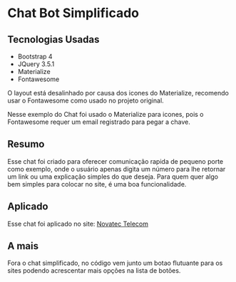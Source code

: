 <h1>Chat Bot Simplificado</h1>

<h2>Tecnologias Usadas</h2>
<ul>
  <li>Bootstrap 4</li>
  <li>JQuery 3.5.1</li>
  <li>Materialize</li>
  <li>Fontawesome</li>
</ul>

<p>O layout está desalinhado por causa dos icones do Materialize, recomendo usar o Fontawesome como usado no projeto original.</p>
<p>Nesse exemplo do Chat foi usado o Materialize para icones, pois o Fontawesome requer um email registrado para pegar a chave.</p>

<h2>Resumo</h2>

<p>Esse chat foi criado para oferecer comunicação rapida de pequeno porte como exemplo, onde o usuário apenas digita um número para lhe retornar um link ou uma explicação simples do que deseja. Para quem quer algo bem simples para colocar no site, é uma boa funcionalidade.</p>

<h2>Aplicado</h2>
<p>Esse chat foi aplicado no site: <a href="https://novatectelecom.net.br/">Novatec Telecom</a></p>

<h2>A mais</h2>
<p>Fora o chat simplificado, no código vem junto um botao flutuante para os sites podendo acrescentar mais opções na lista de botões.</p>

